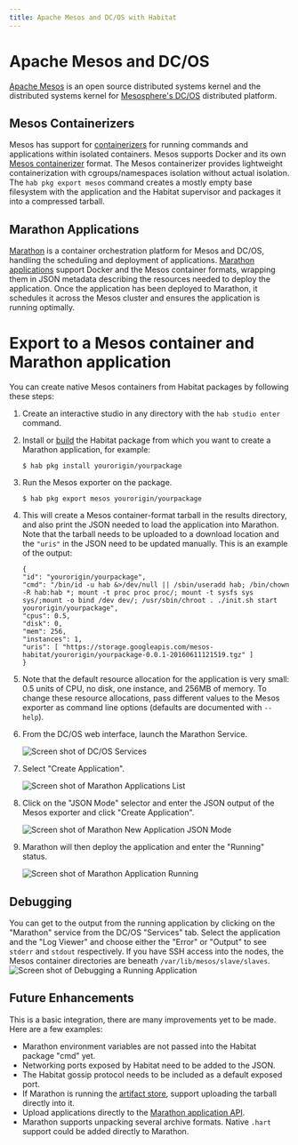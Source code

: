 ```yaml
---
title: Apache Mesos and DC/OS with Habitat
---
```


# Apache Mesos and DC/OS

[Apache Mesos](https://mesos.apache.org/) is an open source distributed systems kernel and the distributed systems kernel for [Mesosphere's DC/OS](https://dcos.io) distributed platform.

## Mesos Containerizers

Mesos has support for [containerizers](http://mesos.apache.org/documentation/latest/containerizer/) for running commands and applications within isolated containers. Mesos supports Docker and its own [Mesos containerizer](http://mesos.apache.org/documentation/latest/mesos-containerizer/) format. The Mesos containerizer provides lightweight containerization with cgroups/namespaces isolation without actual isolation. The `hab pkg export mesos` command creates a mostly empty base filesystem with the application and the Habitat supervisor and packages it into a compressed tarball.

## Marathon Applications

[Marathon](https://mesosphere.github.io/marathon/) is a container orchestration platform for Mesos and DC/OS, handling the scheduling and deployment of applications. [Marathon applications](https://mesosphere.github.io/marathon/docs/application-basics.html) support Docker and the Mesos container formats, wrapping them in JSON metadata describing the resources needed to deploy the application. Once the application has been deployed to Marathon, it schedules it across the Mesos cluster and ensures the application is running optimally.

# Export to a Mesos container and Marathon application

You can create native Mesos containers from Habitat packages by following these steps:

1. Create an interactive studio in any directory with the `hab studio enter` command.

2. Install or [build](/docs/create-packages-build) the Habitat package from which you want to create a Marathon application, for example:

    ```
    $ hab pkg install yourorigin/yourpackage
    ```

3. Run the Mesos exporter on the package.

    ```
    $ hab pkg export mesos yourorigin/yourpackage
    ```

4. This will create a Mesos container-format tarball in the results directory, and also print the JSON needed to load the application into Marathon. Note that the tarball needs to be uploaded to a download location and the `"uris"` in the JSON need to be updated manually. This is an example of the output:

    ```
    {
    "id": "yourorigin/yourpackage",
    "cmd": "/bin/id -u hab &>/dev/null || /sbin/useradd hab; /bin/chown -R hab:hab *; mount -t proc proc proc/; mount -t sysfs sys sys/;mount -o bind /dev dev/; /usr/sbin/chroot . ./init.sh start yourorigin/yourpackage",
    "cpus": 0.5,
    "disk": 0,
    "mem": 256,
    "instances": 1,
    "uris": [ "https://storage.googleapis.com/mesos-habitat/yourorigin/yourpackage-0.0.1-20160611121519.tgz" ]
    }
    ```

5. Note that the default resource allocation for the application is very small: 0.5 units of CPU, no disk, one instance, and 256MB of memory. To change these resource allocations, pass different values to the Mesos exporter as command line options (defaults are documented with `--help`).

6. From the DC/OS web interface, launch the Marathon Service.

    ![Screen shot of DC/OS Services](/images/mesos/mesos1-services-marathon.png)

7. Select "Create Application".

    ![Screen shot of Marathon Applications List](/images/mesos/mesos2-new-application.png)

8. Click on the "JSON Mode" selector and enter the JSON output of the Mesos exporter and click "Create Application".

    ![Screen shot of Marathon New Application JSON Mode](/images/mesos/mesos3-new-application-json.png)

9. Marathon will then deploy the application and enter the "Running" status.

    ![Screen shot of Marathon Application Running](/images/mesos/mesos4-application.png)

## Debugging

You can get to the output from the running application by clicking on the "Marathon" service from the DC/OS "Services" tab. Select the application and the "Log Viewer" and choose either the "Error" or "Output" to see `stderr` and `stdout` respectively. If you have SSH access into the nodes, the Mesos container directories are beneath `/var/lib/mesos/slave/slaves`.
    ![Screen shot of Debugging a Running Application](/images/mesos/mesos5-debugging.png)

## Future Enhancements

This is a basic integration, there are many improvements yet to be made. Here are a few examples:

 * Marathon environment variables are not passed into the Habitat package "cmd" yet.
 * Networking ports exposed by Habitat need to be added to the JSON.
 * The Habitat gossip protocol needs to be included as a default exposed port.
 * If Marathon is running the [artifact store](https://mesosphere.github.io/marathon/docs/artifact-store.html), support uploading the tarball directly into it.
 * Upload applications directly to the [Marathon application API](https://mesosphere.github.io/marathon/docs/application-basics.html).
 * Marathon supports unpacking several archive formats. Native `.hart` support could be added directly to Marathon.
